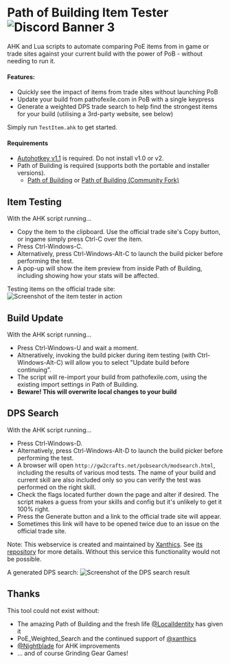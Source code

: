 # Path of Building Item Tester ![Discord Banner 3](https://discordapp.com/api/guilds/520831275393613824/widget.png?style=shield)
AHK and Lua scripts to automate comparing PoE items from in game or trade sites against your current build with the power of PoB - without needing to run it.

#### Features:
* Quickly see the impact of items from trade sites without launching PoB
* Update your build from pathofexile.com in PoB with a single keypress
* Generate a weighted DPS trade search to help find the strongest items for your build (utilising a 3rd-party website, see below)

Simply run `TestItem.ahk` to get started.

#### Requirements
* [Autohotkey v1.1](https://www.autohotkey.com/) is required. Do not install v1.0 or v2.
* Path of Building is required (supports both the portable and installer versions).
  * [Path of Building](https://github.com/Openarl/PathOfBuilding) or [Path of Building (Community Fork)](https://github.com/PathOfBuildingCommunity)

## Item Testing
With the AHK script running...
* Copy the item to the clipboard. Use the official trade site's Copy button, or ingame simply press Ctrl-C over the item.
* Press Ctrl-Windows-C.
* Alternatively, press Ctrl-Windows-Alt-C to launch the build picker before performing the test.
* A pop-up will show the item preview from inside Path of Building, including showing how your stats will be affected.

Testing items on the official trade site:
![Screenshot of the item tester in action](https://raw.githubusercontent.com/VolatilePulse/PoB-Item-Tester/master/imgs/sshot-tester.png)

## Build Update
With the AHK script running...
* Press Ctrl-Windows-U and wait a moment.
* Altneratively, invoking the build picker during item testing (with Ctrl-Windows-Alt-C) will allow you to select "Update build before continuing".
* The script will re-import your build from pathofexile.com, using the existing import settings in Path of Building.
* **Beware! This will overwrite local changes to your build**

## DPS Search
With the AHK script running...
* Press Ctrl-Windows-D.
* Alternatively, press Ctrl-Windows-Alt-D to launch the build picker before performing the test.
* A browser will open `http://gw2crafts.net/pobsearch/modsearch.html`, including the results of various mod tests. The name of your build and current skill are also included only so you can verify the test was performed on the right skill.
* Check the flags located further down the page and alter if desired. The script makes a guess from your skills and config but it's unlikely to get it 100% right.
* Press the Generate button and a link to the official trade site will appear.
* Sometimes this link will have to be opened twice due to an issue on the official trade site.

Note: This webservice is created and maintained by [Xanthics](https://github.com/xanthics). See [its repository](https://github.com/xanthics/PoE_Weighted_Search) for more details.
Without this service this functionality would not be possible.

A generated DPS search:
![Screenshot of the DPS search result](https://raw.githubusercontent.com/VolatilePulse/PoB-Item-Tester/master/imgs/sshot-dps.png)

## Thanks
This tool could not exist without:
* The amazing Path of Building and the fresh life [@LocalIdentity](https://github.com/LocalIdentity) has given it
* PoE_Weighted_Search and the continued support of [@xanthics](https://github.com/xanthics)
* [@Nightblade](https://github.com/Nightblade) for AHK improvements
* ... and of course Grinding Gear Games!
